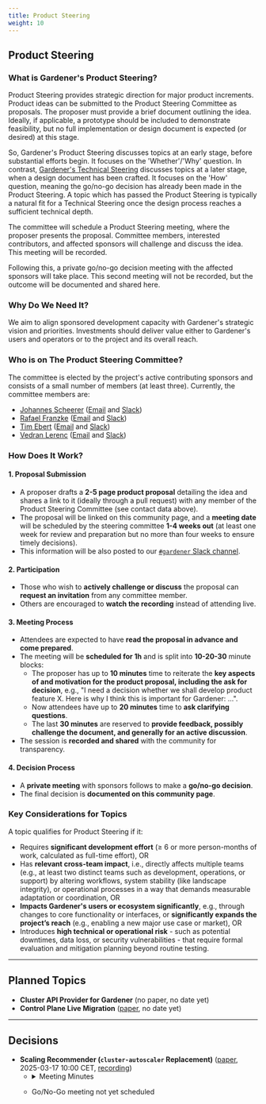 ```yaml
---
title: Product Steering
weight: 10
---
```


## Product Steering

### What is Gardener's Product Steering?
Product Steering provides strategic direction for major product increments. Product ideas can be submitted to the Product Steering Committee as proposals. The proposer must provide a brief document outlining the idea. Ideally, if applicable, a prototype should be included to demonstrate feasibility, but no full implementation or design document is expected (or desired) at this stage.

So, Gardener's Product Steering discusses topics at an early stage, before substantial efforts begin. It focuses on the 'Whether'/'Why' question. In contrast, [Gardener's Technical Steering](https://gardener.cloud/community/technical-steering) discusses topics at a later stage, when a design document has been crafted. It focuses on the 'How' question, meaning the go/no-go decision has already been made in the Product Steering. A topic which has passed the Product Steering is typically a natural fit for a Technical Steering once the design process reaches a sufficient technical depth.

The committee will schedule a Product Steering meeting, where the proposer presents the proposal. Committee members, interested contributors, and affected sponsors will challenge and discuss the idea. This meeting will be recorded.

Following this, a private go/no-go decision meeting with the affected sponsors will take place. This second meeting will not be recorded, but the outcome will be documented and shared here.

### Why Do We Need It?
We aim to align sponsored development capacity with Gardener's strategic vision and priorities. Investments should deliver value either to Gardener's users and operators or to the project and its overall reach.

### Who is on The Product Steering Committee?
The committee is elected by the project's active contributing sponsors and consists of a small number of members (at least three). Currently, the committee members are:
- [Johannes Scheerer](https://github.com/scheererj) ([Email](mailto:johannes.scheerer@sap.com) and [Slack](https://gardener-cloud.slack.com/archives/D08EXK51QJJ))
- [Rafael Franzke](https://github.com/rfranzke) ([Email](mailto:rafael.franzke@sap.com) and [Slack](https://gardener-cloud.slack.com/archives/DAQ7R4D6D))
- [Tim Ebert](https://github.com/timebertt) ([Email](mailto:tim.ebert@stackit.cloud) and [Slack](https://gardener-cloud.slack.com/archives/D0478U21E4U))
- [Vedran Lerenc](https://github.com/vlerenc) ([Email](mailto:vedran.lerenc@sap.com) and [Slack](https://gardener-cloud.slack.com/archives/DAQH1NTUL))

### How Does It Work?
#### 1. Proposal Submission
- A proposer drafts a **2-5 page product proposal** detailing the idea and shares a link to it (ideally through a pull request) with any member of the Product Steering Committee (see contact data above).
- The proposal will be linked on this community page, and a **meeting date** will be scheduled by the steering committee **1-4 weeks out** (at least one week for review and preparation but no more than four weeks to ensure timely decisions).
- This information will be also posted to our [`#gardener` Slack channel](https://gardener-cloud.slack.com/archives/C045DSWJZB9).

#### 2. Participation
- Those who wish to **actively challenge or discuss** the proposal can **request an invitation** from any committee member.
- Others are encouraged to **watch the recording** instead of attending live.

#### 3. Meeting Process
- Attendees are expected to have **read the proposal in advance and come prepared**.
- The meeting will be **scheduled for 1h** and is split into **10-20-30** minute blocks:
  - The proposer has up to **10 minutes** time to reiterate the **key aspects of and motivation for the product proposal, including the ask for decision**, e.g., "I need a decision whether we shall develop product feature X. Here is why I think this is important for Gardener: ...".
  - Now attendees have up to **20 minutes** time to **ask clarifying questions**.
  - The last **30 minutes** are reserved to **provide feedback, possibly challenge the document, and generally for an active discussion**.
- The session is **recorded and shared** with the community for transparency.

#### 4. Decision Process
- A **private meeting** with sponsors follows to make a **go/no-go decision**.
- The final decision is **documented on this community page**.

### Key Considerations for Topics
A topic qualifies for Product Steering if it:
- Requires **significant development effort** (≥ 6 or more person-months of work, calculated as full-time effort), OR
- Has **relevant cross-team impact**, i.e., directly affects multiple teams (e.g., at least two distinct teams such as development, operations, or support) by altering workflows, system stability (like landscape integrity), or operational processes in a way that demands measurable adaptation or coordination, OR
- **Impacts Gardener's users or ecosystem significantly**, e.g., through changes to core functionality or interfaces, or **significantly expands the project’s reach** (e.g., enabling a new major use case or market), OR
- Introduces **high technical or operational risk** - such as potential downtimes, data loss, or security vulnerabilities - that require formal evaluation and mitigation planning beyond routine testing.

<hr/>

## Planned Topics

- **Cluster API Provider for Gardener** (no paper, no date yet)
- **Control Plane Live Migration** ([paper](https://github.com/gardener/gardener/issues/10686), no date yet)

<hr/>

## Decisions

- **Scaling Recommender (`cluster-autoscaler` Replacement)** ([paper](https://github.com/gardener/scaling-recommender/blob/main/docs/motivation.md), 2025-03-17 10:00 CET, [recording](https://youtu.be/u4-fWwKITuM))
  - <details closed><summary>Meeting Minutes</summary>
    
    - Madhav (and Tarun on CA inefficiencies) presented the recommender proposal.
    - Questions were raised about what issues could realistically be changed upstream (if the committers would approve) and what cannot be changed (fundamental issues).
    - One fundamental issue is that CA looks only at one node group at a time and therefore only considers filtering, never scoring (there is nothing to score since only nodes in one node group are analyzed). Consequently, all follow-up issues cannot be addressed either, like zone imbalance or sub-optimal recommendations.
    - The concern was raised that while the recommender is being developed, the community will progress and implement, e.g., resource reservations. However, feedback is not all positive/this proposal is critised to not solve the complex requirements for modern GPU workloads and pod-(gang-)scheduling. Also, because the suggested recommender will directly leverage the kube-scheduler, there will be reduced (sometimes no) need to duplicate this kind of logic in the recommender – for this feature or new upcoming features.
    - The concern was raised that virtualizing the API server and ETCD may require significant effort and whether we can contribute upstream changes to the kube-scheduler so that it returns recommendations instead. However, it seems unlikely to achieve that because it would complicate the kube-scheduler further (mixing in recommendations), make available the machine options to pick from (today, it only knows of/looks at existing nodes), and break the one-pod-at-a-time scheduling principle it follows today (CA and the recommender need to look at all pending pods to make a sensible recommendation). Furthermore, virtualizing the API server and ETCD is probably not much work (as seen in the PoC) because we need to implement “only” the kube-scheduler required API surface and hold the data in memory. CA went another way, but in the end, the data is held also there in memory.
    - The proposal was made to present the scaling recommender in SIG Auto-Scaling to get feedback on whether the proposal makes sense, independent of whether anyone but us wants to implement it.

    </details>
  - Go/No-Go meeting not yet scheduled
